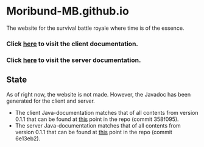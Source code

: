 # Moribund-MB.github.io
The website for the survival battle royale where time is of the essence.

### Click [here](https://moribund-mb.github.io/javadoc/client/) to visit the client documentation.
### Click [here](https://moribund-mb.github.io/javadoc/server/) to visit the server documentation.

## State
As of right now, the website is not made. However, the Javadoc has been generated for the client and server. 
- The client Java-documentation matches that of all contents from version 0.1.1 that can be found at [this](https://github.com/Moribund-MB/Moribund-Client/tree/358f095f2b2e770790043ec59678f0fc3674d606) point in the repo (commit 358f095).
- The server Java-documentation matches that of all contents from version 0.1.1 that can be found at [this](https://github.com/Moribund-MB/Moribund-Server/tree/6e13eb2404c64dd5d0f0176c888b0680c1393e56) point in the repo (commit 6e13eb2).
